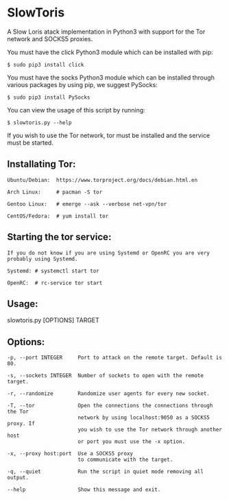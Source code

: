 # SlowToris

A Slow Loris atack implementation in Python3 with support for the Tor network and SOCKS5 proxies.

You must have the click Python3 module which can be installed with pip:

    $ sudo pip3 install click

You must have the socks Python3 module which can be installed through
various packages by using pip, we suggest PySocks:

    $ sudo pip3 install PySocks

You can view the usage of this script by running:

    $ slowtoris.py --help

If you wish to use the Tor network, tor must be installed and the service
must be started.

## Installating Tor:

    Ubuntu/Debian:  https://www.torproject.org/docs/debian.html.en

    Arch Linux:     # pacman -S tor

    Gentoo Linux:   # emerge --ask --verbose net-vpn/tor

    CentOS/Fedora:  # yum install tor

## Starting the tor service:

    If you do not know if you are using Systemd or OpenRC you are very
    probably using Systemd.

    Systemd: # systemctl start tor

    OpenRC:  # rc-service tor start

## Usage:

slowtoris.py [OPTIONS] TARGET

## Options:

    -p, --port INTEGER     Port to attack on the remote target. Default is 80.

    -s, --sockets INTEGER  Number of sockets to open with the remote target.

    -r, --randomize        Randomize user agents for every new socket.

    -T, --tor              Open the connections the connections through the Tor
                           network by using localhost:9050 as a SOCKS5 proxy. If
                           you wish to use the Tor network through another host
                           or port you must use the -x option.

    -x, --proxy host:port  Use a SOCKS5 proxy
                           to communicate with the target.

    -q, --quiet            Run the script in quiet mode removing all output.

    --help                 Show this message and exit.
